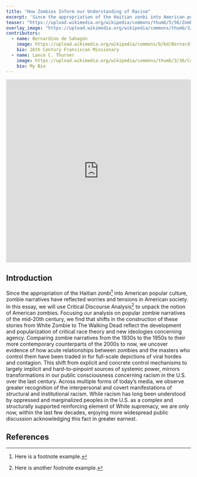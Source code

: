 ```yaml
---
title: "How Zombies Inform our Understanding of Racism"
excerpt: 'Since the appropriation of the Haitian zonbi into American popular culture, zombie narratives have reflected worries and tensions in American society.'
teaser: "https://upload.wikimedia.org/wikipedia/commons/thumb/5/56/Zombies_NightoftheLivingDead.jpg/640px-Zombies_NightoftheLivingDead.jpg"
overlay_image: "https://upload.wikimedia.org/wikipedia/commons/thumb/3/39/Florentine_Codex_IX_Aztec_Warriors.jpg/800px-Florentine_Codex_IX_Aztec_Warriors.jpg"
contributors:
  - name: Bernardino de Sahagún
    image: https://upload.wikimedia.org/wikipedia/commons/b/bd/Bernardino_de_Sahagun.jpg
    bio: 16th Century Franciscan Missionary
  - name: Lance C. Thurner
    image: https://upload.wikimedia.org/wikipedia/commons/thumb/3/36/Codex_Duran%2C_page_1.jpg/800px-Codex_Duran%2C_page_1.jpg
    bio: My Bio
---
```



<iframe src="https://s3.amazonaws.com/uploads.knightlab.com/storymapjs/f6f8cf8ab31e9c13b2c05935dda85c7d/ling-9-shuang-and-tiauna/index.html" frameborder="0" width="100%" height="500">
</iframe>


## Introduction

Since the appropriation of the Haitian *zonbi*[^1] into American popular culture, zombie narratives have reflected worries and tensions in American society. In this essay, we will use Critical Discourse Analysis[^2] to unpack the notion of American zombies. Focusing our analysis on popular zombie narratives of the mid-20th century, we find that shifts in the construction of these stories from White Zombie to The Walking Dead reflect the development and popularization of critical race theory and new ideologies concerning agency. Comparing zombie narratives from the 1930s to the 1950s to their more contemporary counterparts of the 2000s to now, we uncover evidence of how acute relationships between zombies and the masters who control them have been traded in for full-scale depictions of viral hordes and contagion. This shift from explicit and concrete control mechanisms to largely implicit and hard-to-pinpoint sources of systemic power, mirrors transformations in our public consciousness concerning racism in the U.S. over the last century. Across multiple forms of today’s media, we observe greater recognition of the interpersonal and covert manifestations of structural and institutional racism. While racism has long been understood by oppressed and marginalized peoples in the U.S. as a complex and structurally supported reinforcing element of White supremacy, we are only now, within the last few decades, enjoying more widespread public discussion acknowledging this fact in greater earnest.

## References

[^1]: Here is a footnote example.
[^2]: Here is another footnote example.
